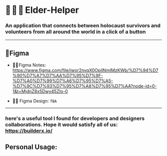 # 👵 🤝 🧑  Elder-Helper

### An application that connects between holocaust survivors and volunteers from all around the world in a click of a button

---

## 🎨Figma

- 🎨📝 Figma Notes: https://www.figma.com/file/iwor2nvqX0OpilNmIMzKWb/%D7%94%D7%90%D7%A7%D7%AA%D7%95%D7%9F-%D7%A0%D7%99%D7%A6%D7%95%D7%A5-%D7%9C%D7%93%D7%95%D7%A8%D7%95%D7%AA?node-id=0-1&t=MjdnZ8x5Dwy45ZIo-0

- 🎨📱 Figma Design: `TBA`

---

### here's a useful tool I found for developers and designers collaborations. Hope it would satisfy all of us: https://builderx.io/

## Personal Usage:
